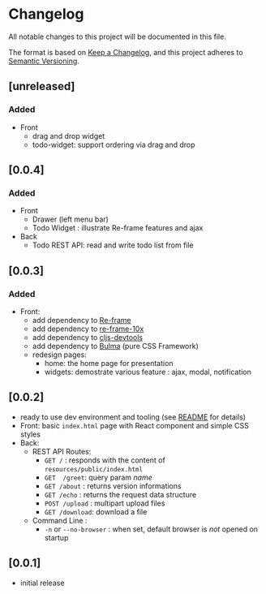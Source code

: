 # Changelog

All notable changes to this project will be documented in this file.

The format is based on [Keep a Changelog],
and this project adheres to [Semantic Versioning].

## [unreleased]
### Added
- Front
  - drag and drop widget
  - todo-widget: support ordering via drag and drop

## [0.0.4]
### Added
- Front
  - Drawer (left menu bar)
  - Todo Widget : illustrate Re-frame features and ajax
- Back
  - Todo REST API: read and write todo list from file

## [0.0.3]
### Added
- Front:
  - add dependency to [Re-frame](https://day8.github.io/re-frame/)
  - add dependency to [re-frame-10x](https://github.com/day8/re-frame-10x)
  - add dependency to [cljs-devtools](https://github.com/binaryage/cljs-devtools)
  - add dependency to [Bulma](https://bulma.io) (pure CSS Framework)
  - redesign pages: 
    - home: the home page for presentation
    - widgets: demostrate various feature : ajax, modal, notification

## [0.0.2]
- ready to use dev environment and tooling (see [README](README.md) for details)
- Front: basic `index.html` page with React component and simple CSS styles
- Back: 
  - REST API Routes:
    - `GET /` : responds with the content of `resources/public/index.html`
    - `GET  /greet`: query param *name*
    - `GET /about` : returns version informations
    - `GET /echo` : returns the request data structure
    - `POST /upload` : multipart upload files
    - `GET /download`: download a file
  - Command Line :
    - `-n` or `--no-browser` : when set, default browser is *not* opened on startup

## [0.0.1]
- initial release


<!-- Links -->
[keep a changelog]: https://keepachangelog.com/en/1.0.0/
[semantic versioning]: https://semver.org/spec/v2.0.0.html

